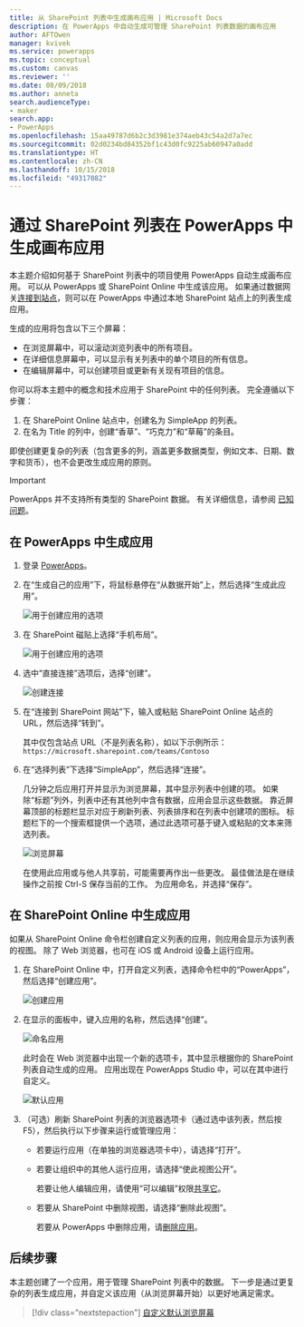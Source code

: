 ```yaml
---
title: 从 SharePoint 列表中生成画布应用 | Microsoft Docs
description: 在 PowerApps 中自动生成可管理 SharePoint 列表数据的画布应用
author: AFTOwen
manager: kvivek
ms.service: powerapps
ms.topic: conceptual
ms.custom: canvas
ms.reviewer: ''
ms.date: 08/09/2018
ms.author: anneta
search.audienceType:
- maker
search.app:
- PowerApps
ms.openlocfilehash: 15aa49787d6b2c3d3981e374aeb43c54a2d7a7ec
ms.sourcegitcommit: 02d0234bd84352bf1c43d0fc9225ab60947a0add
ms.translationtype: HT
ms.contentlocale: zh-CN
ms.lasthandoff: 10/15/2018
ms.locfileid: "49317082"
---
```

# <a name="generate-a-canvas-app-in-powerapps-from-a-sharepoint-list"></a>通过 SharePoint 列表在 PowerApps 中生成画布应用

本主题介绍如何基于 SharePoint 列表中的项目使用 PowerApps 自动生成画布应用。 可以从 PowerApps 或 SharePoint Online 中生成该应用。 如果通过数据网关[连接到站点](connect-to-sharepoint.md)，则可以在 PowerApps 中通过本地 SharePoint 站点上的列表生成应用。

生成的应用将包含以下三个屏幕：

- 在浏览屏幕中，可以滚动浏览列表中的所有项目。
- 在详细信息屏幕中，可以显示有关列表中的单个项目的所有信息。
- 在编辑屏幕中，可以创建项目或更新有关现有项目的信息。

你可以将本主题中的概念和技术应用于 SharePoint 中的任何列表。 完全遵循以下步骤：

1. 在 SharePoint Online 站点中，创建名为 SimpleApp 的列表。
2. 在名为 Title 的列中，创建“香草”、“巧克力”和“草莓”的条目。

即使创建更复杂的列表（包含更多的列，涵盖更多数据类型，例如文本、日期、数字和货币），也不会更改生成应用的原则。

> [!IMPORTANT]
> PowerApps 并不支持所有类型的 SharePoint 数据。 有关详细信息，请参阅 [已知问题](connections/connection-sharepoint-online.md#known-issues)。

## <a name="generate-an-app-from-within-powerapps"></a>在 PowerApps 中生成应用

1. 登录 [PowerApps](https://web.powerapps.com?utm_source=padocs&utm_medium=linkinadoc&utm_campaign=referralsfromdoc)。

1. 在“生成自己的应用”下，将鼠标悬停在“从数据开始”上，然后选择“生成此应用”。

    ![用于创建应用的选项](./media/app-from-sharepoint/start-from-data.png)

1. 在 SharePoint 磁贴上选择“手机布局”。

    ![用于创建应用的选项](./media/app-from-sharepoint/sharepoint-tile.png)

1. 选中“直接连接”选项后，选择“创建”。

    ![创建连接](./media/app-from-sharepoint/create-connection.png)

1. 在“连接到 SharePoint 网站”下，输入或粘贴 SharePoint Online 站点的 URL，然后选择“转到”。

    其中仅包含站点 URL（不是列表名称），如以下示例所示：<br>`https://microsoft.sharepoint.com/teams/Contoso`

1. 在“选择列表”下选择“SimpleApp”，然后选择“连接”。

    几分钟之后应用打开并显示为浏览屏幕，其中显示列表中创建的项。 如果除“标题”列外，列表中还有其他列中含有数据，应用会显示这些数据。 靠近屏幕顶部的标题栏显示对应于刷新列表、列表排序和在列表中创建项的图标。 标题栏下的一个搜索框提供一个选项，通过此选项可基于键入或粘贴的文本来筛选列表。 

    ![浏览屏幕](./media/app-from-sharepoint/browse-screen.png)

    在使用此应用或与他人共享前，可能需要再作出一些更改。 最佳做法是在继续操作之前按 Ctrl-S 保存当前的工作。 为应用命名，并选择“保存”。

## <a name="generate-an-app-from-within-sharepoint-online"></a>在 SharePoint Online 中生成应用

如果从 SharePoint Online 命令栏创建自定义列表的应用，则应用会显示为该列表的视图。 除了 Web 浏览器，也可在 iOS 或 Android 设备上运行应用。

1. 在 SharePoint Online 中，打开自定义列表，选择命令栏中的“PowerApps”，然后选择“创建应用”。

    ![创建应用](./media/app-from-sharepoint/generate-new-app.png)

2. 在显示的面板中，键入应用的名称，然后选择“创建”。

    ![命名应用](./media/app-from-sharepoint/app-name.png)

    此时会在 Web 浏览器中出现一个新的选项卡，其中显示根据你的 SharePoint 列表自动生成的应用。 应用出现在 PowerApps Studio 中，可以在其中进行自定义。

    ![默认应用](./media/app-from-sharepoint/default-app.png)

3. （可选）刷新 SharePoint 列表的浏览器选项卡（通过选中该列表，然后按 F5），然后执行以下步骤来运行或管理应用：

    - 若要运行应用（在单独的浏览器选项卡中），请选择“打开”。
    - 若要让组织中的其他人运行应用，请选择“使此视图公开”。

        若要让他人编辑应用，请使用“可以编辑”权限[共享它](share-app.md)。

    - 若要从 SharePoint 中删除视图，请选择“删除此视图”。

        若要从 PowerApps 中删除应用，请[删除应用](delete-app.md)。

## <a name="next-steps"></a>后续步骤
本主题创建了一个应用，用于管理 SharePoint 列表中的数据。 下一步是通过更复杂的列表生成应用，并自定义该应用（从浏览屏幕开始）以更好地满足需求。

> [!div class="nextstepaction"]
> [自定义默认浏览屏幕](customize-layout-sharepoint.md)

